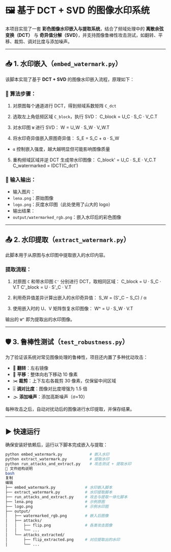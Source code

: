 # 🖼️ 基于 DCT + SVD 的图像水印系统

本项目实现了一套 **彩色图像水印嵌入与提取系统**，结合了频域处理中的 **离散余弦变换（DCT）** 与 **奇异值分解（SVD）**，并支持图像鲁棒性攻击测试，如翻转、平移、裁剪、调对比度与添加噪声。

---

## 📥 1. 水印嵌入（`embed_watermark.py`）

该脚本实现了基于 **DCT + SVD** 的图像水印嵌入流程，原理如下：

### 🚀 算法步骤：

1. 对原图每个通道进行 DCT，得到频域系数矩阵 `C_dct`
2. 选取左上角低频区域 `C_block`，执行 SVD：
C_block = U_C · S_C · V_C.T


3. 对水印图 `W` 进行 SVD：
W = U_W · S_W · V_W.T


4. 将水印奇异值嵌入原图奇异值：
S_E = S_C + α · S_W


- `α` 控制嵌入强度，越大越明显但可能影响图像质量

5. 重构频域区域并逆 DCT 生成带水印图像：
C_block' = U_C · S_E · V_C.T
C_watermarked = IDCT(C_dct')



### 📂 输入输出：

- 输入图片：
- `lena.png`：原始图像
- `logo.png`：灰度水印图（此处使用了山大的 logo）
- 输出结果：
- `output/watermarked_rgb.png`：嵌入水印后的彩色图像

---

## 📤 2. 水印提取（`extract_watermark.py`）

此脚本用于从原图与水印图中提取嵌入的水印内容。

### 提取流程：

1. 对原图 `C` 和带水印图 `C'` 分别进行 DCT，取相同区域：
C_block = U · S_C · V.T
C'_block = U · S'_C · V.T


2. 利用奇异值差异计算出嵌入的水印奇异值：
S_W = (S'_C − S_C) / α


3. 使用嵌入时的 U、V 矩阵恢复水印图像：
W^ = U · S_W · V.T



输出的 `W^` 即为提取出的水印图像。

---

## 🛡️ 3. 鲁棒性测试（`test_robustness.py`）

为了验证该系统对常见图像处理的鲁棒性，项目还内置了多种扰动攻击：

- 🔄 **翻转**：左右镜像
- 📐 **平移**：整体向右下移动 10 像素
- ✂️ **裁剪**：上下左右各裁剪 30 像素，仅保留中间区域
- 🎚️ **调对比度**：图像对比度增强为 1.5 倍
- 🌫️ **添加噪声**：添加高斯噪声（σ=10）

每种攻击之后，自动对扰动后的图像进行水印提取，并保存结果。

---

## ▶️ 快速运行

确保安装好依赖后，运行以下脚本完成嵌入与提取：

```bash
python embed_watermark.py            # 嵌入水印
python extract_watermark.py          # 提取水印
python run_attacks_and_extract.py    # 攻击测试 + 提取水印
📁 文件结构说明
bash
复制
编辑
├── embed_watermark.py             # 水印嵌入脚本
├── extract_watermark.py           # 水印提取脚本
├── run_attacks_and_extract.py     # 攻击与提取一体化脚本
├── lena.png                       # 示例原图
├── logo.png                       # 示例水印图
├── output/
│   ├── watermarked_rgb.png        # 嵌入后图像
│   ├── attacks/
│   │   ├── flip.png               # 各类攻击图像
│   │   └── ...
│   └── attacks_extracted/
│       ├── flip_extracted.png     # 对应提取出的水印
│       └── ...
